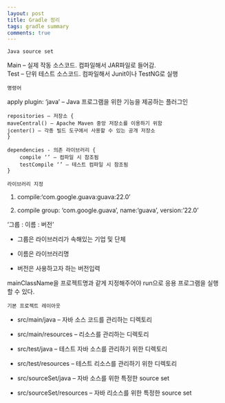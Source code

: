 ```yaml
---
layout: post
title: Gradle 정리
tags: gradle summary
comments: true
---
```

    Java source set

Main – 실제 작동 소스코드. 컴파일해서 JAR파일로 들어감.  
Test – 단위 테스트 소스코드. 컴파일해서 Junit이나 TestNG로 실행

    명령어

apply plugin: ‘java’ – Java 프로그램을 위한 기능을 제공하는 플러그인

```
repositories – 저장소 {
maveCentral() – Apache Maven 중앙 저장소를 이용하기 위함
jcenter() – 각종 빌드 도구에서 사용할 수 있는 공개 저장소
}

dependencies - 의존 라이브러리 {
	compile ‘’ – 컴파일 시 참조됨
	testCompile ‘’ – 테스트 컴파일 시 참조됨
}
```

    라이브러리 지정  

1. compile:‘com.google.guava:guava:22.0’  

2. compile group: ‘com.google.guava’, name:‘guava’, version:’22.0’  

‘그룹 : 이름 : 버전’  
* 그룹은 라이브러리가 속해있는 기업 및 단체  

* 이름은 라이브러리명  

* 버전은 사용하고자 하는 버전입력  

mainClassName을 프로젝트명과 같게 지정해주어야 run으로 응용 프로그램을 실행 할 수 있다.

    기본 프로젝트 레이아웃  

* src/main/java – 자바 소스 코드를 관리하는 디렉토리

* src/main/resources – 리소스를 관리하는 디렉토리

* src/test/java – 테스트 자바 소스를 관리하기 위한 디렉토리

* src/test/resources – 테스트 리소스를 관리하기 위한 디렉토리

* src/sourceSet/java – 자바 소스를 위한 특정한 source set

* src/sourceSet/resources – 자바 리소스를 위한 특정한 source set